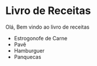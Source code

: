 
# Livro de Receitas 

Olá, Bem vindo ao livro de receitas

 - Estrogonofe de Carne
 - Pavê
 - Hamburguer
 - Panquecas
